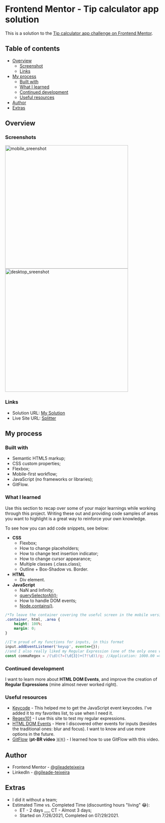 # Frontend Mentor - Tip calculator app solution

This is a solution to the <a href="https://www.frontendmentor.io/challenges/tip-calculator-app-ugJNGbJUX" target="_blank" >Tip calculator app challenge on Frontend Mentor</a>.

## Table of contents

- [Overview](#overview)
  - [Screenshot](#screenshots)
  - [Links](#links)
- [My process](#my-process)
  - [Built with](#built-with)
  - [What I learned](#what-i-learned)
  - [Continued development](#continued-development)
  - [Useful resources](#useful-resources)
- [Author](#author)
- [Extras](#extras)

## Overview

### Screenshots

<div style="display: inline_block">
  <img height="400px" align="center" src="https://user-images.githubusercontent.com/77688036/127518374-bf214045-9876-46fd-9a93-905a10ec661e.png" alt="mobile_sreenshot">
  <img height="400px" align="center" src="https://user-images.githubusercontent.com/77688036/127518540-6bbd5ad0-35b4-41e7-a7d7-5460c4ca7f02.png" alt="desktop_sreenshot">
</div>

### Links

- Solution URL: <a href="https://www.frontendmentor.io/solutions/responsive-site-using-html-css-and-javascript-KItbwMQlV" target="_blank" >My Solution</a>
- Live Site URL: <a href="https://gileadeteixeira.github.io/tip-calculator-app/" target="_blank" >Splitter</a>

## My process

### Built with

- Semantic HTML5 markup;
- CSS custom properties;
- Flexbox;
- Mobile-first workflow;
- JavaScript (no frameworks or libraries);
- GitFlow.

### What I learned

Use this section to recap over some of your major learnings while working through this project. Writing these out and providing code samples of areas you want to highlight is a great way to reinforce your own knowledge.

To see how you can add code snippets, see below:

- **CSS**
  - Flexbox;
  - How to change placeholders;
  - How to change text insertion indicator;
  - How to change cursor appearance;
  - Multiple classes (.class.class);
  - Outline + Box-Shadow vs. Border.
- **HTML**
  - Div element.
- **JavaScript**
  - NaN and Infinity;
  - <a href="http://" target="_blank" >querySelectorAll()</a>;
  - How to handle DOM events;
  - <a href="http://" target="_blank" >Node.contains()</a>.

```css
/*To leave the container covering the useful screen in the mobile version*/
.container, html, .area {
    height: 100%;
    margin: 0;
}
```
```js
//I'm proud of my functions for inputs, in this format
input.addEventListener('keyup', event=>{});
//and I also really liked my Regular Expression (one of the only ones without "search" that worked) for hundred units
const commaRegex = /(\d)(?=(\d{3})+(?!\d))/g; //Application: 1000.00 => 1,000.00 for example
```

### Continued development

I want to learn more about **HTML DOM Events**, and improve the creation of **Regular Expressions** (mine almost never worked right).

### Useful resources

- <a href="https://keycode.info" target="_blank" >Keycode</a> - This helped me to get the JavaScript event keycodes. I've added it to my favorites list, to use when I need it.
- <a href="https://regex101.com" target="_blank" >Regex101</a> - I use this site to test my regular expressions. 
- <a href="https://www.w3schools.com/jsref/dom_obj_event.asp" target="_blank" >HTML DOM Events</a> - Here I discovered other events for inputs (besides the traditional ones: blur and focus). I want to know and use more options in the future.
- <a href="https://www.youtube.com/watch?v=dJjVr6Ya7B8" target="_blank" >GitFlow</a> (**pt-BR video** :brazil:) - I learned how to use GitFlow with this video.

## Author

- Frontend Mentor - <a href="https://www.frontendmentor.io/profile/gileadeteixeira" target="_blank" >@gileadeteixeira</a>
- LinkedIn - <a href="https://www.linkedin.com/in/gileade-teixeira-b86935204/" target="_blank" >@gileade-teixeira</a>

## Extras

- I did it without a team;
- Estimated Time vs. Completed Time (discounting hours "living" 😂):
  - ET - 2 days ___ CT - Almost 3 days;
  - Started on 7/26/2021, Completed on 07/29/2021.
